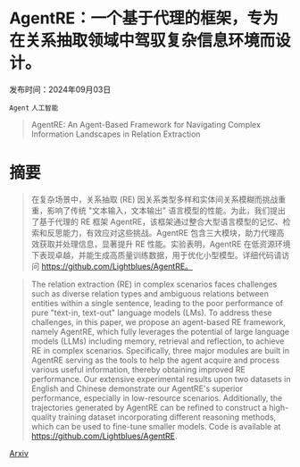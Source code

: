 # AgentRE：一个基于代理的框架，专为在关系抽取领域中驾驭复杂信息环境而设计。

发布时间：2024年09月03日

`Agent` `人工智能`

> AgentRE: An Agent-Based Framework for Navigating Complex Information Landscapes in Relation Extraction

# 摘要

> 在复杂场景中，关系抽取 (RE) 因关系类型多样和实体间关系模糊而挑战重重，影响了传统 "文本输入，文本输出" 语言模型的性能。为此，我们提出了基于代理的 RE 框架 AgentRE，该框架通过整合大型语言模型的记忆、检索和反思能力，有效应对这些挑战。AgentRE 包含三大模块，助力代理高效获取并处理信息，显著提升 RE 性能。实验表明，AgentRE 在低资源环境下表现卓越，并能生成高质量训练数据，用于优化小型模型。详细代码请访问 https://github.com/Lightblues/AgentRE。

> The relation extraction (RE) in complex scenarios faces challenges such as diverse relation types and ambiguous relations between entities within a single sentence, leading to the poor performance of pure "text-in, text-out" language models (LMs). To address these challenges, in this paper, we propose an agent-based RE framework, namely AgentRE, which fully leverages the potential of large language models (LLMs) including memory, retrieval and reflection, to achieve RE in complex scenarios. Specifically, three major modules are built in AgentRE serving as the tools to help the agent acquire and process various useful information, thereby obtaining improved RE performance. Our extensive experimental results upon two datasets in English and Chinese demonstrate our AgentRE's superior performance, especially in low-resource scenarios. Additionally, the trajectories generated by AgentRE can be refined to construct a high-quality training dataset incorporating different reasoning methods, which can be used to fine-tune smaller models. Code is available at https://github.com/Lightblues/AgentRE.

[Arxiv](https://arxiv.org/abs/2409.01854)